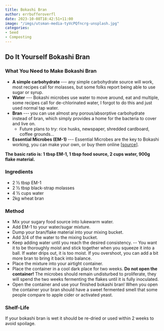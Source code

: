 ```yaml
---
title: Bokashi Bran
author: errbufferoverfl
date: 2023-10-08T18:42:51+11:00
image: "/imgs/utsman-media-tyVcPQfncrg-unsplash.jpg"
categories:
- Seed
- Composting
---
```


## Do It Yourself Bokashi Bran

### What You Need to Make Bokashi Bran

-   **A simple carbohydrate** --- any simple carbohydrate source will work, most recipes call for molasses, but some folks report being able to use sugar or syrup.
-   **Water** --- Bokashi microbes use water to move around, eat and multiple, some recipes call for de-chlorinated water, I forgot to do this and just used normal tap water.
-   **Bran** --- you can use almost any porous/absorptive carbohydrate instead of bran, which simply provides a home for the bacteria to cover and live on.
    -   Future plans to try: rice husks, newspaper, shredded cardboard, coffee grounds...
-   **Essential Microbes (EM-1)** --- Essential Microbes are the key to Bokashi working, you can make your own, or buy them online \[[source](https://www.oneorganic.com.au/product/em-effective-microorganisms/)\].

**The basic ratio is: 1 tbsp EM-1, 1 tbsp food source, 2 cups water, 900g flake material.**

### Ingredients

-   2 ½ tbsp EM-1
-   2 ½ tbsp black-strap molasses
-   4 ½ cups water
-   2kg wheat bran

### Method

-   Mix your sugary food source into lukewarm water.
-   Add EM-1 to your water/sugar mixture.
-   Dump your bran/flake material into your mixing bucket.
-   Add 3/4 of the water to the mixing bucket.
-   Keep adding water until you reach the desired consistency. -- You want it to be thoroughly moist and stick together when you squeeze it into a ball. If water drips out, it is too moist. If you overshoot, you can add a bit more bran to bring it back into balance.
-   Place the mixture into your airtight container.
-   Place the container in a cool dark place for two weeks. **Do not open the container!** The microbes should remain undisturbed to proliferate, they will spend the two weeks fermenting the flakes until it is fully inoculated.
-   Open the container and use your finished bokashi bran! When you open the container your bran should have a sweet fermented smell that some people compare to apple cider or activated yeast.

### Shelf-Life

If your bokashi bran is wet it should be re-dried or used within 2 weeks to avoid spoilage.
